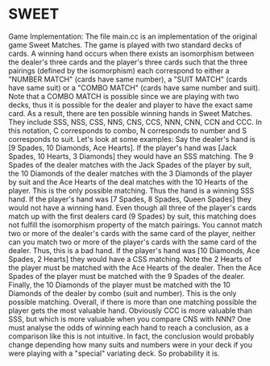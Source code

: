 # SWEET
Game Implementation:
The file main.cc is an implementation of the original game Sweet Matches.  The game is played with two standard decks of cards. A winning hand occurs when there exists an isomorphism between the dealer's three cards and the player's three cards such that the three pairings (defined by the isomorphism) each correspond to either a "NUMBER MATCH" (cards have same number), a "SUIT MATCH" (cards have same suit) or a "COMBO MATCH" (cards have same number and suit).  Note that a COMBO MATCH is possible since we are playing with two decks, thus it is possible for the dealer and player to have the exact same card.
As a result, there are ten possible winning hands in Sweet Matches.  They include SSS, NSS, CSS, NNS, CNS, CCS, NNN, CNN, CCN and CCC.  In this notation, C corresponds to combo, N corresponds to number and S corresponds to suit.
Let's look at some examples:  Say the dealer's hand is [9 Spades, 10 Diamonds, Ace Hearts].
      If the player's hand was [Jack Spades, 10 Hearts, 3 Diamonds] they would have an SSS matching. The 9 Spades of the dealer matches with the Jack Spades of the player by suit, the 10 Diamonds of the dealer matches with the 3 Diamonds of the player by suit and the Ace Hearts of the deal matches with the 10 Hearts of the player.  This is the only possible matching.  Thus the hand is a winning SSS hand.
      If the player's hand was [7 Spades, 8 Spades, Queen Spades] they would not have a winning hand.  Even though all three of the player's cards match up with the first dealers card (9 Spades) by suit, this matching does not fulfill the isomorphism property of the match pairings.  You cannot match two or more of the dealer's cards with the same card of the player, neither can you match two or more of the player's cards with the same card of the dealer.  Thus, this is a bad hand.
      If the player's hand was [10 Diamonds, Ace Spades, 2 Hearts] they would have a CSS matching.  Note the 2 Hearts of the player must be matched with the Ace Hearts of the dealer.  Then the Ace Spades of the player must be matched with the 9 Spades of the dealer.  Finally, the 10 Diamonds of the player must be matched with the 10 Diamonds of the dealer by combo (suit and number).  This is the only possible matching.
Overall, if there is more than one matching possible the player gets the most valuable hand.  Obviously CCC is more valuable than SSS, but which is more valuable when you compare CNS with NNN?  One must analyse the odds of winning each hand to reach a conclusion, as a comparison like this is not intuitive.  In fact, the conclusion would probably change depending how many suits and numbers were in your deck if you were playing with a "special" variating deck. So probability it is.
